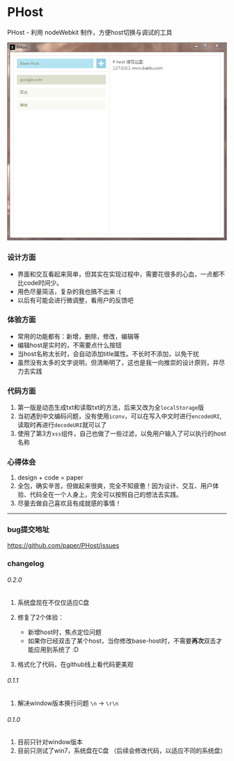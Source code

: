 PHost
=====

PHost - 利用 nodeWebkit 制作，方便host切换与调试的工具

![PHost preview](images/preview.jpg)

### 设计方面
- 界面和交互看起来简单，但其实在实现过程中，需要花很多的心血，一点都不比code时间少。
- 用色尽量简洁，复杂的我也搞不出来 :(
- 以后有可能会进行微调整，看用户的反馈吧

### 体验方面
- 常用的功能都有：新增，删除，修改，编辑等
- 编辑host是实时的，不需要点什么按钮
- 当host名称太长时，会自动添加title属性。不长时不添加，以免干扰
- 虽然没有太多的文字说明，但清晰明了，这也是我一向推崇的设计原则，并尽力去实践

### 代码方面
1. 第一版是动态生成txt和读取txt的方法，后来又改为全``localStorage``版
2. 当初遇到中文编码问题，没有使用``iconv``，可以在写入中文时进行``encodeURI``,读取时再进行``decodeURI``就可以了
3. 使用了第3方``xss``组件，自己也做了一些过滤，以免用户输入了可以执行的host名称

### 心得体会
1. design + code = paper
2. 全包，确实辛苦，但做起来很爽，完全不知疲惫！因为设计、交互、用户体验、代码全在一个人身上，完全可以按照自己的想法去实践。
3. 尽量去做自己喜欢且有成就感的事情！

---

### bug提交地址
https://github.com/paper/PHost/issues

### changelog

###### 0.2.0
1. 系统盘现在不仅仅适应C盘
2. 修复了2个体验：
	- 新增host时，焦点定位问题
	- 如果你已经双击了某个host，当你修改base-host时，不需要**再次**双击才能应用到系统了 :D

3. 格式化了代码，在github线上看代码更美观

###### 0.1.1
1. 解决window版本换行问题 ``\n`` -> ``\r\n``

###### 0.1.0
1. 目前只针对window版本
2. 目前只测试了win7，系统盘在C盘 （后续会修改代码，以适应不同的系统盘）
